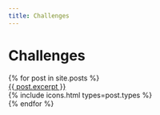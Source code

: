```yaml
---
title: Challenges
---
```

# Challenges

<div class="post-list">
  {% for post in site.posts %}
    <div class="post">      
      <a href="{{ site.baseurl }}{{ post.url }}">{{ post.excerpt }}</a>
      <div>
        {% include icons.html types=post.types %}          
      </div>
    </div>
  {% endfor %}
</div>
